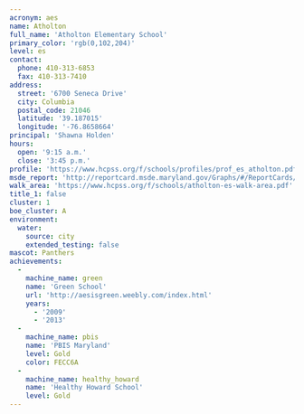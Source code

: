 ```yaml
---
acronym: aes
name: Atholton
full_name: 'Atholton Elementary School'
primary_color: 'rgb(0,102,204)'
level: es
contact:
  phone: 410-313-6853
  fax: 410-313-7410
address:
  street: '6700 Seneca Drive'
  city: Columbia
  postal_code: 21046
  latitude: '39.187015'
  longitude: '-76.8658664'
principal: 'Shawna Holden'
hours:
  open: '9:15 a.m.'
  close: '3:45 p.m.'
profile: 'https://www.hcpss.org/f/schools/profiles/prof_es_atholton.pdf'
msde_report: 'http://reportcard.msde.maryland.gov/Graphs/#/ReportCards/ReportCardSchool/1//1/13/0603/'
walk_area: 'https://www.hcpss.org/f/schools/atholton-es-walk-area.pdf'
title_1: false
cluster: 1
boe_cluster: A
environment:
  water:
    source: city
    extended_testing: false
mascot: Panthers
achievements:
  -
    machine_name: green
    name: 'Green School'
    url: 'http://aesisgreen.weebly.com/index.html'
    years:
      - '2009'
      - '2013'
  -
    machine_name: pbis
    name: 'PBIS Maryland'
    level: Gold
    color: FECC6A
  -
    machine_name: healthy_howard
    name: 'Healthy Howard School'
    level: Gold
---
```

